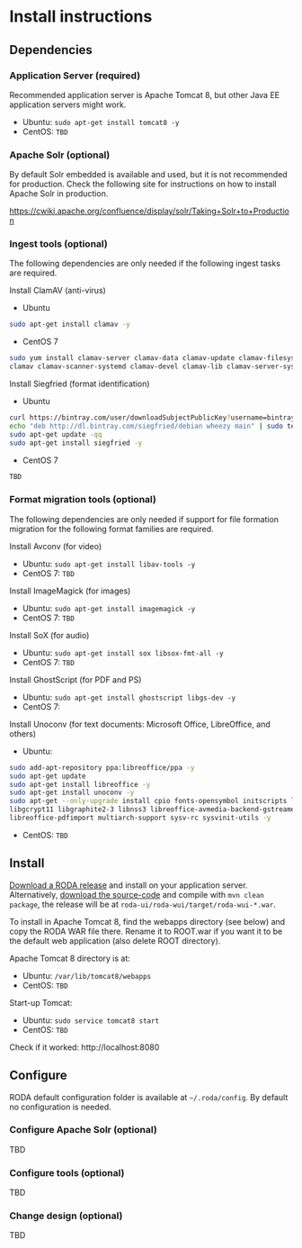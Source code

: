 # Install instructions

## Dependencies

### Application Server (required)
Recommended application server is Apache Tomcat 8, but other Java EE application servers might work.

* Ubuntu: `sudo apt-get install tomcat8 -y`
* CentOS: `TBD`

### Apache Solr (optional)

By default Solr embedded is available and used, but it is not recommended for production.
Check the following site for instructions on how to install Apache Solr in production.

https://cwiki.apache.org/confluence/display/solr/Taking+Solr+to+Production


### Ingest tools (optional)
The following dependencies are only needed if the following ingest tasks are required.

Install ClamAV (anti-virus)
* Ubuntu
```bash
sudo apt-get install clamav -y
```
* CentOS 7
```bash
sudo yum install clamav-server clamav-data clamav-update clamav-filesystem \
clamav clamav-scanner-systemd clamav-devel clamav-lib clamav-server-systemd
```

Install Siegfried (format identification)
* Ubuntu
```bash
curl https://bintray.com/user/downloadSubjectPublicKey?username=bintray | sudo apt-key add -
echo "deb http://dl.bintray.com/siegfried/debian wheezy main" | sudo tee -a /etc/apt/sources.list
sudo apt-get update -qq
sudo apt-get install siegfried -y
```
* CentOS 7
```bash
TBD
```

### Format migration tools (optional)
The following dependencies are only needed if support for file formation migration for the following format families are required.

Install Avconv (for video)
- Ubuntu: `sudo apt-get install libav-tools -y`
- CentOS 7: `TBD`

Install ImageMagick (for images)
- Ubuntu: `sudo apt-get install imagemagick -y`
- CentOS 7: `TBD`

Install SoX (for audio)
- Ubuntu: `sudo apt-get install sox libsox-fmt-all -y`
- CentOS 7: `TBD`

Install GhostScript (for PDF and PS)
- Ubuntu: `sudo apt-get install ghostscript libgs-dev -y`
- CentOS 7:

Install Unoconv (for text documents: Microsoft Office, LibreOffice, and others)
* Ubuntu:
```bash
sudo add-apt-repository ppa:libreoffice/ppa -y
sudo apt-get update
sudo apt-get install libreoffice -y
sudo apt-get install unoconv -y
sudo apt-get --only-upgrade install cpio fonts-opensymbol initscripts libc6 \
libgcrypt11 libgraphite2-3 libnss3 libreoffice-avmedia-backend-gstreamer \
libreoffice-pdfimport multiarch-support sysv-rc sysvinit-utils -y
```
* CentOS: `TBD`

## Install

[Download a RODA release](https://github.com/keeps/roda/releases) and install on your application server. Alternatively, [download the source-code](https://github.com/keeps/roda) and compile with `mvn clean package`, the release will be at `roda-ui/roda-wui/target/roda-wui-*.war`.

To install in Apache Tomcat 8, find the webapps directory (see below) and copy the RODA WAR file there. Rename it to ROOT.war if you want it to be the default web application (also delete ROOT directory).

Apache Tomcat 8 directory is at:
* Ubuntu: `/var/lib/tomcat8/webapps`
* CentOS: `TBD`

Start-up Tomcat:
* Ubuntu: `sudo service tomcat8 start`
* CentOS: `TBD`

Check if it worked: http://localhost:8080

## Configure

RODA default configuration folder is available at `~/.roda/config`.
By default no configuration is needed.

### Configure Apache Solr (optional)

TBD

### Configure tools (optional)

TBD

### Change design (optional)

TBD
